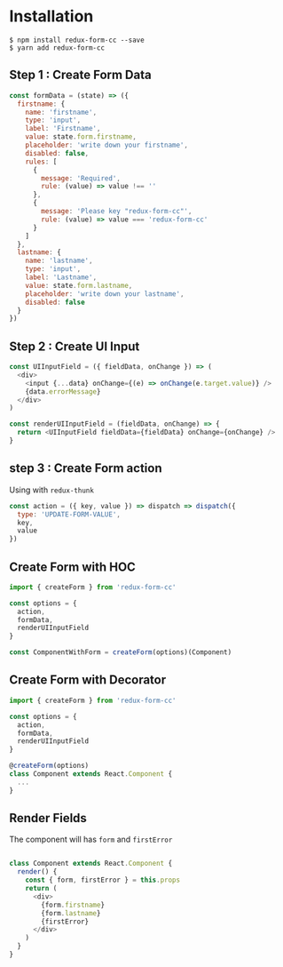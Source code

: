 
# Installation
```
$ npm install redux-form-cc --save
$ yarn add redux-form-cc
```

## Step 1 : Create Form Data
```js
const formData = (state) => ({
  firstname: {
    name: 'firstname',
    type: 'input',
    label: 'Firstname',
    value: state.form.firstname,
    placeholder: 'write down your firstname',
    disabled: false,
    rules: [
      {
        message: 'Required',
        rule: (value) => value !== ''
      },
      {
        message: 'Please key "redux-form-cc"',
        rule: (value) => value === 'redux-form-cc'
      }
    ]
  },
  lastname: {
    name: 'lastname',
    type: 'input',
    label: 'Lastname',
    value: state.form.lastname,
    placeholder: 'write down your lastname',
    disabled: false
  }
})

```

## Step 2 : Create UI Input

```js
const UIInputField = ({ fieldData, onChange }) => (
  <div>
    <input {...data} onChange={(e) => onChange(e.target.value)} />
    {data.errorMessage}
  </div>
)

const renderUIInputField = (fieldData, onChange) => {
  return <UIInputField fieldData={fieldData} onChange={onChange} />
}
```

## step 3 : Create Form action
Using with `redux-thunk`
```js
const action = ({ key, value }) => dispatch => dispatch({
  type: 'UPDATE-FORM-VALUE',
  key,
  value
})

```

## Create Form with HOC
```js
import { createForm } from 'redux-form-cc'

const options = {
  action,
  formData,
  renderUIInputField
}

const ComponentWithForm = createForm(options)(Component)
```

## Create Form with Decorator
```js
import { createForm } from 'redux-form-cc'

const options = {
  action,
  formData,
  renderUIInputField
}

@createForm(options)
class Component extends React.Component {
  ...
}
```
## Render Fields
The component will has `form` and `firstError`
```js

class Component extends React.Component {
  render() {
    const { form, firstError } = this.props
    return (
      <div>
        {form.firstname}
        {form.lastname}
        {firstError}
      </div>
    )
  }
}

```
